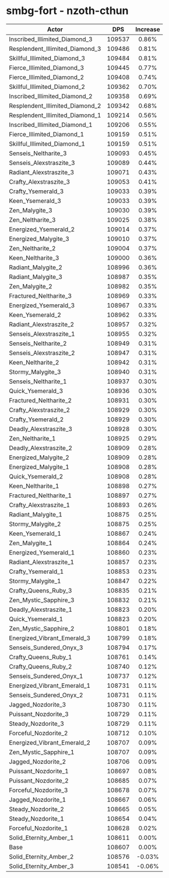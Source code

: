 # smbg-fort - nzoth-cthun
| Actor | DPS | Increase |
|---|:---:|:---:|
|Inscribed_Illimited_Diamond_3|109537|0.86%|
|Resplendent_Illimited_Diamond_3|109486|0.81%|
|Skillful_Illimited_Diamond_3|109484|0.81%|
|Fierce_Illimited_Diamond_3|109445|0.77%|
|Fierce_Illimited_Diamond_2|109408|0.74%|
|Skillful_Illimited_Diamond_2|109362|0.70%|
|Inscribed_Illimited_Diamond_2|109358|0.69%|
|Resplendent_Illimited_Diamond_2|109342|0.68%|
|Resplendent_Illimited_Diamond_1|109214|0.56%|
|Inscribed_Illimited_Diamond_1|109206|0.55%|
|Fierce_Illimited_Diamond_1|109159|0.51%|
|Skillful_Illimited_Diamond_1|109159|0.51%|
|Senseis_Neltharite_3|109093|0.45%|
|Senseis_Alexstraszite_3|109089|0.44%|
|Radiant_Alexstraszite_3|109071|0.43%|
|Crafty_Alexstraszite_3|109053|0.41%|
|Crafty_Ysemerald_3|109033|0.39%|
|Keen_Ysemerald_3|109033|0.39%|
|Zen_Malygite_3|109030|0.39%|
|Zen_Neltharite_3|109025|0.38%|
|Energized_Ysemerald_2|109014|0.37%|
|Energized_Malygite_3|109010|0.37%|
|Zen_Neltharite_2|109004|0.37%|
|Keen_Neltharite_3|109000|0.36%|
|Radiant_Malygite_2|108996|0.36%|
|Radiant_Malygite_3|108987|0.35%|
|Zen_Malygite_2|108982|0.35%|
|Fractured_Neltharite_3|108969|0.33%|
|Energized_Ysemerald_3|108967|0.33%|
|Keen_Ysemerald_2|108962|0.33%|
|Radiant_Alexstraszite_2|108957|0.32%|
|Senseis_Alexstraszite_1|108955|0.32%|
|Senseis_Neltharite_2|108949|0.31%|
|Senseis_Alexstraszite_2|108947|0.31%|
|Keen_Neltharite_2|108942|0.31%|
|Stormy_Malygite_3|108940|0.31%|
|Senseis_Neltharite_1|108937|0.30%|
|Quick_Ysemerald_3|108936|0.30%|
|Fractured_Neltharite_2|108931|0.30%|
|Crafty_Alexstraszite_2|108929|0.30%|
|Crafty_Ysemerald_2|108929|0.30%|
|Deadly_Alexstraszite_3|108928|0.30%|
|Zen_Neltharite_1|108925|0.29%|
|Deadly_Alexstraszite_2|108909|0.28%|
|Energized_Malygite_2|108909|0.28%|
|Energized_Malygite_1|108908|0.28%|
|Quick_Ysemerald_2|108908|0.28%|
|Keen_Neltharite_1|108898|0.27%|
|Fractured_Neltharite_1|108897|0.27%|
|Crafty_Alexstraszite_1|108893|0.26%|
|Radiant_Malygite_1|108875|0.25%|
|Stormy_Malygite_2|108875|0.25%|
|Keen_Ysemerald_1|108867|0.24%|
|Zen_Malygite_1|108864|0.24%|
|Energized_Ysemerald_1|108860|0.23%|
|Radiant_Alexstraszite_1|108857|0.23%|
|Crafty_Ysemerald_1|108853|0.23%|
|Stormy_Malygite_1|108847|0.22%|
|Crafty_Queens_Ruby_3|108835|0.21%|
|Zen_Mystic_Sapphire_3|108832|0.21%|
|Deadly_Alexstraszite_1|108823|0.20%|
|Quick_Ysemerald_1|108823|0.20%|
|Zen_Mystic_Sapphire_2|108801|0.18%|
|Energized_Vibrant_Emerald_3|108799|0.18%|
|Senseis_Sundered_Onyx_3|108794|0.17%|
|Crafty_Queens_Ruby_1|108761|0.14%|
|Crafty_Queens_Ruby_2|108740|0.12%|
|Senseis_Sundered_Onyx_1|108737|0.12%|
|Energized_Vibrant_Emerald_1|108731|0.11%|
|Senseis_Sundered_Onyx_2|108731|0.11%|
|Jagged_Nozdorite_3|108730|0.11%|
|Puissant_Nozdorite_3|108729|0.11%|
|Steady_Nozdorite_3|108729|0.11%|
|Forceful_Nozdorite_2|108712|0.10%|
|Energized_Vibrant_Emerald_2|108707|0.09%|
|Zen_Mystic_Sapphire_1|108707|0.09%|
|Jagged_Nozdorite_2|108706|0.09%|
|Puissant_Nozdorite_1|108697|0.08%|
|Puissant_Nozdorite_2|108685|0.07%|
|Forceful_Nozdorite_3|108678|0.07%|
|Jagged_Nozdorite_1|108667|0.06%|
|Steady_Nozdorite_2|108665|0.05%|
|Steady_Nozdorite_1|108654|0.04%|
|Forceful_Nozdorite_1|108628|0.02%|
|Solid_Eternity_Amber_1|108611|0.00%|
|Base|108607|0.00%|
|Solid_Eternity_Amber_2|108576|-0.03%|
|Solid_Eternity_Amber_3|108541|-0.06%|
